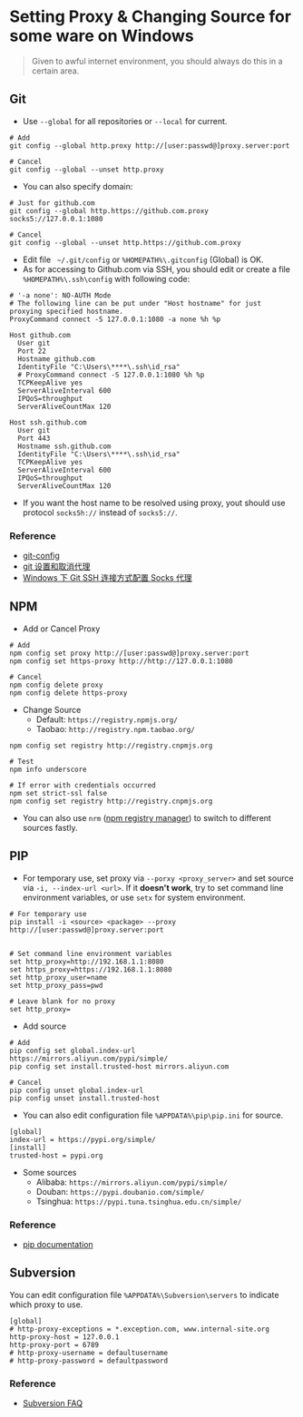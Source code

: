 # Setting Proxy & Changing Source for some ware on Windows

> Given to awful internet environment, you should always do this in a certain area.

## Git

- Use `--global` for all repositories or `--local` for current.
```Properties
# Add
git config --global http.proxy http://[user:passwd@]proxy.server:port

# Cancel
git config --global --unset http.proxy
```
- You can also specify domain:
```Properties
# Just for github.com
git config --global http.https://github.com.proxy socks5://127.0.0.1:1080

# Cancel
git config --global --unset http.https://github.com.proxy
```
- Edit file ` ~/.git/config` or `%HOMEPATH%\.gitconfig` (Global) is OK.
- As for accessing to Github.com via SSH, you should edit or create a file `%HOMEPATH%\.ssh\config` with following code:
```Properties
# '-a none': NO-AUTH Mode
# The following line can be put under "Host hostname" for just proxying specified hostname.
ProxyCommand connect -S 127.0.0.1:1080 -a none %h %p

Host github.com
  User git
  Port 22
  Hostname github.com
  IdentityFile "C:\Users\****\.ssh\id_rsa"
  # ProxyCommand connect -S 127.0.0.1:1080 %h %p
  TCPKeepAlive yes
  ServerAliveInterval 600
  IPQoS=throughput
  ServerAliveCountMax 120

Host ssh.github.com
  User git
  Port 443
  Hostname ssh.github.com
  IdentityFile "C:\Users\****\.ssh\id_rsa"
  TCPKeepAlive yes
  ServerAliveInterval 600
  IPQoS=throughput
  ServerAliveCountMax 120
```
- If you want the host name to be resolved using proxy, yout should use protocol `socks5h://` instead of `socks5://`.

### Reference
- [git-config](https://git-scm.com/docs/git-config)
- [git 设置和取消代理](https://gist.github.com/laispace/666dd7b27e9116faece6)
- [Windows 下 Git SSH 连接方式配置 Socks 代理](https://upupming.site/2019/05/09/git-ssh-socks-proxy/)

## NPM
- Add or Cancel Proxy
```Properties
# Add
npm config set proxy http://[user:passwd@]proxy.server:port
npm config set https-proxy http://http://127.0.0.1:1080

# Cancel
npm config delete proxy
npm config delete https-proxy
```

- Change Source
  - Default: `https://registry.npmjs.org/`
  - Taobao: `http://registry.npm.taobao.org/`
```Properties
npm config set registry http://registry.cnpmjs.org

# Test
npm info underscore

# If error with credentials occurred
npm set strict-ssl false
npm config set registry http://registry.cnpmjs.org
```
- You can also use `nrm` ([npm registry manager](https://github.com/Pana/nrm)) to switch to different sources fastly.

## PIP
- For temporary use, set proxy via `--porxy <proxy_server>` and set source via `-i, --index-url <url>`. If it **doesn't work**, try to set command line environment variables, or use `setx` for system environment.
```Properties
# For temporary use
pip install -i <source> <package> --proxy http://[user:passwd@]proxy.server:port


# Set command line environment variables
set http_proxy=http://192.168.1.1:8080
set https_proxy=https://192.168.1.1:8080
set http_proxy_user=name
set http_proxy_pass=pwd

# Leave blank for no proxy
set http_proxy=
```
- Add source
```Properties
# Add
pip config set global.index-url https://mirrors.aliyun.com/pypi/simple/
pip config set install.trusted-host mirrors.aliyun.com

# Cancel
pip config unset global.index-url
pip config unset install.trusted-host
```
- You can also edit configuration file `%APPDATA%\pip\pip.ini` for source.
```Properties
[global]
index-url = https://pypi.org/simple/
[install]
trusted-host = pypi.org
```
- Some sources
  - Alibaba: `https://mirrors.aliyun.com/pypi/simple/`
  - Douban: `https://pypi.doubanio.com/simple/`
  - Tsinghua: `https://pypi.tuna.tsinghua.edu.cn/simple/`

### Reference
- [pip documentation](https://pip.pypa.io/en/stable/user_guide/)

## Subversion
You can edit configuration file `%APPDATA%\Subversion\servers`  to indicate which proxy to use.
```Properties
[global]
# http-proxy-exceptions = *.exception.com, www.internal-site.org
http-proxy-host = 127.0.0.1
http-proxy-port = 6789
# http-proxy-username = defaultusername
# http-proxy-password = defaultpassword
```

### Reference
- [Subversion FAQ](http://subversion.apache.org/faq.html#proxy)